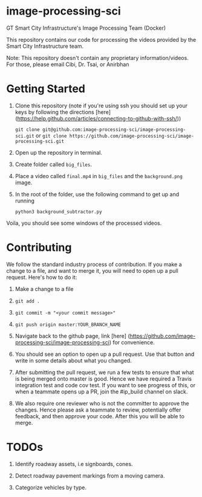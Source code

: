 # image-processing-sci
GT Smart City Infrastructure's Image Processing Team (Docker)

This repository contains our code for processing the videos provided by the Smart City Infrastructure team.

Note: This repository doesn't contain any proprietary information/videos. For those, please email Cibi, Dr. Tsai, or Anirbhan

# Getting Started

1) Clone this repository (note if you're using ssh you should set up your keys by following the directions [here] (https://help.github.com/articles/connecting-to-github-with-ssh/))

    `git clone git@github.com:image-processing-sci/image-processing-sci.git` or `git clone https://github.com/image-processing-sci/image-processing-sci.git`

2) Open up the repository in terminal.

3) Create folder called `big_files`.

4) Place a video called `final.mp4` in `big_files` and the `background.png` image.

5) In the root of the folder, use the following command to get up and running

    `python3 background_subtractor.py`

Voila, you should see some windows of the processed videos.

# Contributing

We follow the standard industry process of contribution. If you make a change to a file, and want to merge it, you will need to open up a pull request.
Here's how to do it:

1) Make a change to a file

2) `git add .`

3) `git commit -m "<your commit message>"`

4) `git push origin master:YOUR_BRANCH_NAME`

5) Navigate back to the github page, link [here] (https://github.com/image-processing-sci/image-processing-sci) for convenience.

6) You should see an option to open up a pull request. Use that button and write in some details about what you changed.

7) After submitting the pull request, we run a few tests to ensure that what is being merged onto master is good. Hence we have required a Travis integration test and code cov test. If you want to see progress of this, or when a teammate opens up a PR, join the #ip_build channel on slack.

8) We also require one reviewer who is not the committer to approve the changes. Hence please ask a teammate to review, potentially offer feedback, and then approve your code. After this you will be able to merge.

# TODOs

1) Identify roadway assets, i.e signboards, cones.

2) Detect roadway pavement markings from a moving camera.

3) Categorize vehicles by type.
